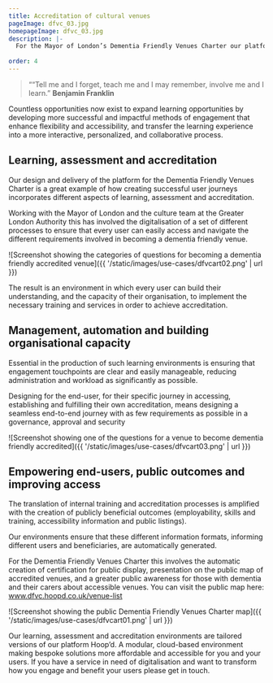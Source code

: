 ```yaml
---
title: Accreditation of cultural venues
pageImage: dfvc_03.jpg
homepageImage: dfvc_03.jpg
description: |-
  For the Mayor of London’s Dementia Friendly Venues Charter our platform Hoop'd delivers a self-service platform for venues and organisations to achieve accreditation and a secure environment for the Greater London Authority to administrate the charter.
 
order: 4
---
```




> ““Tell me and I forget, teach me and I may remember, involve me and I learn.”
> **Benjamin Franklin**

Countless opportunities now exist to expand learning opportunities by developing more successful and impactful methods of engagement that enhance flexibility and accessibility, and transfer the learning experience into a more interactive, personalized, and collaborative process. 

Learning, assessment and accreditation
-----------------------------------------------------------------------------------------------------

Our design and delivery of the platform for the Dementia Friendly Venues Charter is a great example of how creating successful user journeys incorporates different aspects of learning, assessment and accreditation. 

Working with the Mayor of London and the culture team at the Greater London Authority this has involved the digitalisation of a set of different processes to ensure that every user can easily access and navigate the different requirements involved in becoming a dementia friendly venue. 

![Screenshot showing the categories of questions for becoming a dementia friendly accredited venue]({{ '/static/images/use-cases/dfvcart02.png' | url }})

The result is an environment in which every user can build their understanding, and the capacity of their organisation, to implement the necessary training and services in order to achieve accreditation. 

Management, automation and building organisational capacity 
-----------------------------------------------------------------------------------------------------

Essential in the production of such learning environments is ensuring that engagement touchpoints are clear and easily manageable, reducing administration and workload as significantly as possible. 

Designing for the end-user, for their specific journey in accessing, establishing and fulfilling their own accreditation, means designing a seamless end-to-end journey with as few requirements as possible in a governance, approval and security

![Screenshot showing one of the questions for a venue to become dementia friendly accredited]({{ '/static/images/use-cases/dfvcart03.png' | url }})

Empowering end-users, public outcomes and improving access
-----------------------------------------------------------------------------------------------------

The translation of internal training and accreditation processes is amplified with the creation of publicly beneficial outcomes (employability, skills and training, accessibility information and public listings). 

Our environments ensure that these different information formats, informing different users and beneficiaries, are automatically generated. 

For the Dementia Friendly Venues Charter this involves the automatic creation of certification for public display, presentation on the public map of accredited venues, and a greater public awareness for those with dementia and their carers about accessible venues. You can visit the public map here: www.dfvc.hoopd.co.uk/venue-list

![Screenshot showing the public Dementia Friendly Venues Charter map]({{ '/static/images/use-cases/dfvcart01.png' | url }})

Our learning, assessment and accreditation environments are tailored versions of our platform Hoop’d. A modular, cloud-based environment making bespoke solutions more affordable and accessible for you and your users. If you have a service in need of digitalisation and want to transform how you engage and benefit your users please get in touch.  
